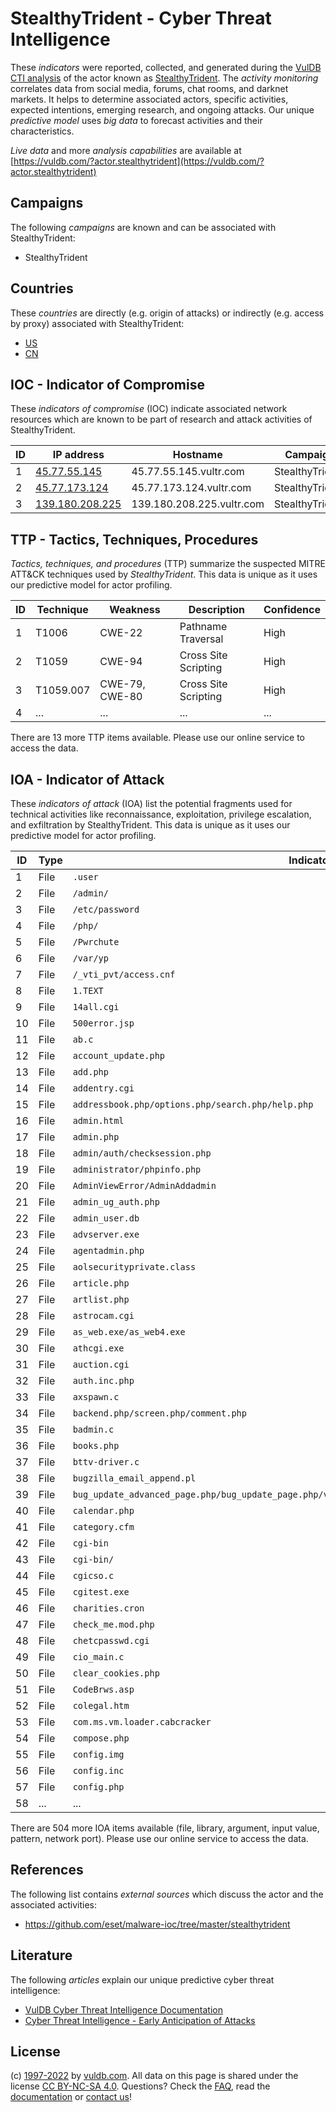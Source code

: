 # StealthyTrident - Cyber Threat Intelligence

These _indicators_ were reported, collected, and generated during the [VulDB CTI analysis](https://vuldb.com/?kb.cti) of the actor known as [StealthyTrident](https://vuldb.com/?actor.stealthytrident). The _activity monitoring_ correlates data from social media, forums, chat rooms, and darknet markets. It helps to determine associated actors, specific activities, expected intentions, emerging research, and ongoing attacks. Our unique _predictive model_ uses _big data_ to forecast activities and their characteristics.

_Live data_ and more _analysis capabilities_ are available at [https://vuldb.com/?actor.stealthytrident](https://vuldb.com/?actor.stealthytrident)

## Campaigns

The following _campaigns_ are known and can be associated with StealthyTrident:

* StealthyTrident

## Countries

These _countries_ are directly (e.g. origin of attacks) or indirectly (e.g. access by proxy) associated with StealthyTrident:

* [US](https://vuldb.com/?country.us)
* [CN](https://vuldb.com/?country.cn)

## IOC - Indicator of Compromise

These _indicators of compromise_ (IOC) indicate associated network resources which are known to be part of research and attack activities of StealthyTrident.

ID | IP address | Hostname | Campaign | Confidence
-- | ---------- | -------- | -------- | ----------
1 | [45.77.55.145](https://vuldb.com/?ip.45.77.55.145) | 45.77.55.145.vultr.com | StealthyTrident | Medium
2 | [45.77.173.124](https://vuldb.com/?ip.45.77.173.124) | 45.77.173.124.vultr.com | StealthyTrident | Medium
3 | [139.180.208.225](https://vuldb.com/?ip.139.180.208.225) | 139.180.208.225.vultr.com | StealthyTrident | Medium

## TTP - Tactics, Techniques, Procedures

_Tactics, techniques, and procedures_ (TTP) summarize the suspected MITRE ATT&CK techniques used by _StealthyTrident_. This data is unique as it uses our predictive model for actor profiling.

ID | Technique | Weakness | Description | Confidence
-- | --------- | -------- | ----------- | ----------
1 | T1006 | CWE-22 | Pathname Traversal | High
2 | T1059 | CWE-94 | Cross Site Scripting | High
3 | T1059.007 | CWE-79, CWE-80 | Cross Site Scripting | High
4 | ... | ... | ... | ...

There are 13 more TTP items available. Please use our online service to access the data.

## IOA - Indicator of Attack

These _indicators of attack_ (IOA) list the potential fragments used for technical activities like reconnaissance, exploitation, privilege escalation, and exfiltration by StealthyTrident. This data is unique as it uses our predictive model for actor profiling.

ID | Type | Indicator | Confidence
-- | ---- | --------- | ----------
1 | File | `.user` | Low
2 | File | `/admin/` | Low
3 | File | `/etc/password` | High
4 | File | `/php/` | Low
5 | File | `/Pwrchute` | Medium
6 | File | `/var/yp` | Low
7 | File | `/_vti_pvt/access.cnf` | High
8 | File | `1.TEXT` | Low
9 | File | `14all.cgi` | Medium
10 | File | `500error.jsp` | Medium
11 | File | `ab.c` | Low
12 | File | `account_update.php` | High
13 | File | `add.php` | Low
14 | File | `addentry.cgi` | Medium
15 | File | `addressbook.php/options.php/search.php/help.php` | High
16 | File | `admin.html` | Medium
17 | File | `admin.php` | Medium
18 | File | `admin/auth/checksession.php` | High
19 | File | `administrator/phpinfo.php` | High
20 | File | `AdminViewError/AdminAddadmin` | High
21 | File | `admin_ug_auth.php` | High
22 | File | `admin_user.db` | High
23 | File | `advserver.exe` | High
24 | File | `agentadmin.php` | High
25 | File | `aolsecurityprivate.class` | High
26 | File | `article.php` | Medium
27 | File | `artlist.php` | Medium
28 | File | `astrocam.cgi` | Medium
29 | File | `as_web.exe/as_web4.exe` | High
30 | File | `athcgi.exe` | Medium
31 | File | `auction.cgi` | Medium
32 | File | `auth.inc.php` | Medium
33 | File | `axspawn.c` | Medium
34 | File | `backend.php/screen.php/comment.php` | High
35 | File | `badmin.c` | Medium
36 | File | `books.php` | Medium
37 | File | `bttv-driver.c` | High
38 | File | `bugzilla_email_append.pl` | High
39 | File | `bug_update_advanced_page.php/bug_update_page.php/view_bug_advanced_page.php/view_bug_page.php` | High
40 | File | `calendar.php` | Medium
41 | File | `category.cfm` | Medium
42 | File | `cgi-bin` | Low
43 | File | `cgi-bin/` | Medium
44 | File | `cgicso.c` | Medium
45 | File | `cgitest.exe` | Medium
46 | File | `charities.cron` | High
47 | File | `check_me.mod.php` | High
48 | File | `chetcpasswd.cgi` | High
49 | File | `cio_main.c` | Medium
50 | File | `clear_cookies.php` | High
51 | File | `CodeBrws.asp` | Medium
52 | File | `colegal.htm` | Medium
53 | File | `com.ms.vm.loader.cabcracker` | High
54 | File | `compose.php` | Medium
55 | File | `config.img` | Medium
56 | File | `config.inc` | Medium
57 | File | `config.php` | Medium
58 | ... | ... | ...

There are 504 more IOA items available (file, library, argument, input value, pattern, network port). Please use our online service to access the data.

## References

The following list contains _external sources_ which discuss the actor and the associated activities:

* https://github.com/eset/malware-ioc/tree/master/stealthytrident

## Literature

The following _articles_ explain our unique predictive cyber threat intelligence:

* [VulDB Cyber Threat Intelligence Documentation](https://vuldb.com/?kb.cti)
* [Cyber Threat Intelligence - Early Anticipation of Attacks](https://www.scip.ch/en/?labs.20201022)

## License

(c) [1997-2022](https://vuldb.com/?kb.changelog) by [vuldb.com](https://vuldb.com/?kb.about). All data on this page is shared under the license [CC BY-NC-SA 4.0](https://creativecommons.org/licenses/by-nc-sa/4.0/). Questions? Check the [FAQ](https://vuldb.com/?kb.faq), read the [documentation](https://vuldb.com/?kb) or [contact us](https://vuldb.com/?contact)!
